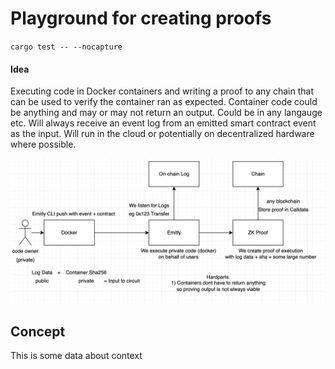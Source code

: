 # Playground for creating proofs

`cargo test -- --nocapture`

#### Idea

Executing code in Docker containers and writing a proof to any chain that can be used to verify the container ran as expected. Container code could be anything and may or may not return an output. Could be in any langauge etc. Will always receive an event log from an emitted smart contract event as the input. Will run in the cloud or potentially on decentralized hardware where possible.

![idea](idea.png)

## Concept

This is some data about context
